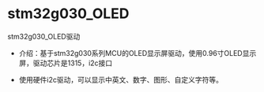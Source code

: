 # stm32g030_OLED
stm32g030_OLED驱动

* 介绍：基于stm32g030系列MCU的OLED显示屏驱动，使用0.96寸OLED显示屏，驱动芯片是1315，i2c接口

* 使用硬件i2c驱动，可以显示中英文、数字、图形、自定义字符等。